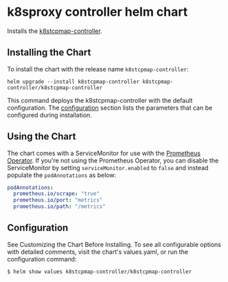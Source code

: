 # k8sproxy controller helm chart

Installs the [k8stcpmap-controller](https://github.com/DoodleScheduling/k8stcpmap-controller).

## Installing the Chart

To install the chart with the release name `k8stcpmap-controller`:

```console
helm upgrade --install k8stcpmap-controller k8stcpmap-controller/k8stcpmap-controller
```

This command deploys the k8stcpmap-controller with the default configuration. The [configuration](#configuration) section lists the parameters that can be configured during installation.

## Using the Chart

The chart comes with a ServiceMonitor for use with the [Prometheus Operator](https://github.com/helm/charts/tree/master/stable/prometheus-operator).
If you're not using the Prometheus Operator, you can disable the ServiceMonitor by setting `serviceMonitor.enabled` to `false` and instead
populate the `podAnnotations` as below:

```yaml
podAnnotations:
  prometheus.io/scrape: "true"
  prometheus.io/port: "metrics"
  prometheus.io/path: "/metrics"
```

## Configuration

See Customizing the Chart Before Installing. To see all configurable options with detailed comments, visit the chart's values.yaml, or run the configuration command:

```sh
$ helm show values k8stcpmap-controller/k8stcpmap-controller
```
